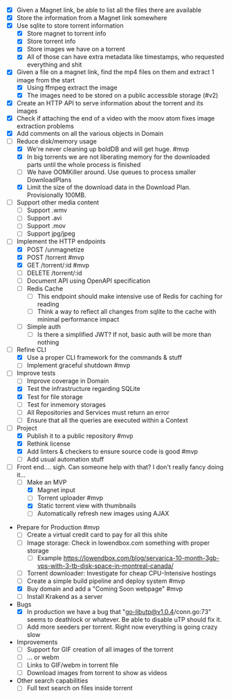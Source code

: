 - [x] Given a Magnet link, be able to list all the files there are available
- [x] Store the information from a Magnet link somewhere
- [x] Use sqlite to store torrent information
    - [x] Store magnet to torrent info
    - [x] Store torrent info
    - [x] Store images we have on a torrent
    - [x] All of those can have extra metadata like timestamps, who requested everything and shit
- [x] Given a file on a magnet link, find the mp4 files on them and extract 1 image from the start
    - [x] Using ffmpeg extract the image
    - [x] The images need to be stored on a public accessible storage (#v2)
- [x] Create an HTTP API to serve information about the torrent and its images
- [x] Check if attaching the end of a video with the moov atom fixes image extraction problems
- [x] Add comments on all the various objects in Domain
- [ ] Reduce disk/memory usage
    - [x] We're never cleaning up boldDB and will get huge. #mvp
    - [x] In big torrents we are not liberating memory for the downloaded parts until the whole process is finished
    - [ ] We have OOMKiller around. Use queues to process smaller DownloadPlans
    - [x] Limit the size of the download data in the Download Plan. Provisionally 100MB.
- [ ] Support other media content
    - [ ] Support .wmv
    - [ ] Support .avi
    - [ ] Support .mov
    - [ ] Support jpg/jpeg
- [ ] Implement the HTTP endpoints
    - [x] POST /unmagnetize
    - [x] POST /torrent #mvp
    - [x] GET /torrent/:id #mvp
    - [ ] DELETE /torrent/:id
    - [ ] Document API using OpenAPI specification
    - [ ] Redis Cache
        - [ ] This endpoint should make intensive use of Redis for caching for reading
        - [ ] Think a way to reflect all changes from sqlite to the cache with minimal performance impact
    - [ ] Simple auth
        - [ ] Is there a simplified JWT? If not, basic auth will be more than nothing
- [ ] Refine CLI
    - [x] Use a proper CLI framework for the commands & stuff
    - [ ] Implement graceful shutdown #mvp
- [ ] Improve tests
    - [ ] Improve coverage in Domain
    - [x] Test the infrastructure regarding SQLite
    - [x] Test for file storage
    - [ ] Test for inmemory storages
    - [ ] All Repositories and Services must return an error
    - [ ] Ensure that all the queries are executed within a Context
- [ ] Project
    - [x] Publish it to a public repository #mvp
    - [x] Rethink license
    - [x] Add linters & checkers to ensure source code is good #mvp
    - [ ] Add usual automation stuff
- [ ] Front end.... sigh. Can someone help with that? I don't really fancy doing it...
    - [ ] Make an MVP
        - [x] Magnet input
        - [ ] Torrent uploader #mvp
        - [x] Static torrent view with thumbnails
        - [ ] Automatically refresh new images using AJAX
- Prepare for Production #mvp
    - [ ] Create a virtual credit card to pay for all this shite
    - [ ] Image storage: Check in lowendbox.com something with proper storage
        - [ ] Example https://lowendbox.com/blog/servarica-10-month-3gb-vps-with-3-tb-disk-space-in-montreal-canada/
    - [ ] Torrent downloader: Investigate for cheap CPU-Intensive hostings
    - [ ] Create a simple build pipeline and deploy system #mvp
    - [x] Buy domain and add a "Coming Soon webpage" #mvp
    - [ ] Install Krakend as a server
- Bugs
    - [x] In production we have a bug that "go-libutp@v1.0.4/conn.go:73" seems to deathlock or whatever. Be able to
      disable uTP should fix it.
    - [ ] Add more seeders per torrent. Right now everything is going crazy slow
- Improvements
    - [ ] Support for GIF creation of all images of the torrent
    - [ ] ... or webm
    - [ ] Links to GIF/webm in torrent file
    - [ ] Download images from torrent to show as videos
- Other search capabilities
    - [ ] Full text search on files inside torrent